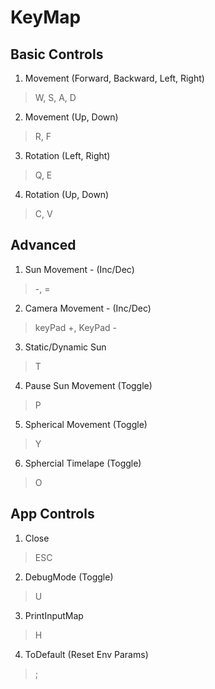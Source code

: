 # KeyMap

## Basic Controls
1. Movement (Forward, Backward, Left, Right)
> W, S, A, D

2. Movement (Up, Down)
> R, F

3. Rotation (Left, Right)
> Q, E

4. Rotation (Up, Down)
> C, V

## Advanced
1. Sun Movement - (Inc/Dec)
> -, =

2. Camera Movement - (Inc/Dec)
> keyPad +, KeyPad -

3. Static/Dynamic Sun
> T

4. Pause Sun Movement (Toggle)
> P

5. Spherical Movement (Toggle)
> Y

6. Sphercial Timelape (Toggle)
> O

## App Controls

1. Close
> ESC

2. DebugMode (Toggle)
> U

3. PrintInputMap
> H

4. ToDefault (Reset Env Params)
> ;